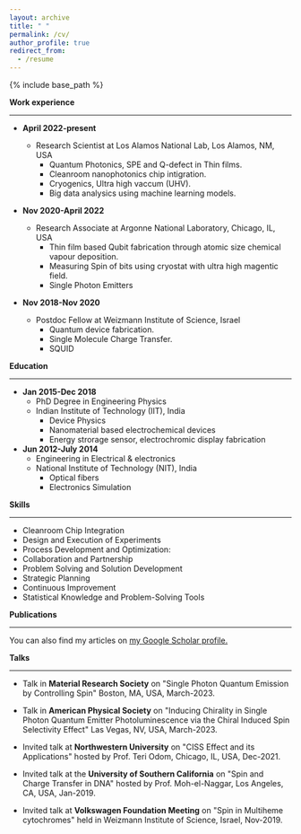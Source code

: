 ```yaml
---
layout: archive
title: " "
permalink: /cv/
author_profile: true
redirect_from:
  - /resume
---
```


{% include base_path %}



**Work experience**
- - - -
* **April 2022-present**
  * Research Scientist at Los Alamos National Lab, Los Alamos, NM, USA
      * Quantum Photonics, SPE and Q-defect in Thin films.
      * Cleanroom nanophotonics chip intigration.
      * Cryogenics, Ultra high vaccum (UHV).
      * Big data analysics using machine learning models.

* **Nov 2020-April 2022**
  * Research Associate at Argonne National Laboratory, Chicago, IL, USA
    * Thin film based Qubit fabrication through atomic size chemical vapour deposition.
    * Measuring Spin of bits using cryostat with ultra high magentic field.
    * Single Photon Emitters

* **Nov 2018-Nov 2020**
  * Postdoc Fellow at Weizmann Institute of Science, Israel
    * Quantum device fabrication.
    * Single Molecule Charge Transfer.
    * SQUID



**Education**
- - - -
* **Jan 2015-Dec 2018**
  * PhD Degree in Engineering Physics
  * Indian Institute of Technology (IIT), India
    * Device Physics
    * Nanomaterial based electrochemical devices
    * Energy strorage sensor, electrochromic display fabrication
* **Jun 2012-July 2014**
  * Engineering in Electrical & electronics
  * National Institute of Technology (NIT), India
      * Optical fibers
      * Electronics Simulation


  
**Skills**
- - - -
* Cleanroom Chip Integration
* Design and Execution of Experiments
* Process Development and Optimization:
* Collaboration and Partnership
* Problem Solving and Solution Development
* Strategic Planning
* Continuous Improvement
* Statistical Knowledge and Problem-Solving Tools

**Publications**
- - - - 
You can also find my articles on <u><a href="{{https://scholar.google.com/citations?user=hwZgCGYAAAAJ&hl=en}}">my Google Scholar profile</a>.</u>
  
**Talks**
- - - -
* Talk in **Material Research Society** on "Single Photon Quantum Emission by Controlling Spin" Boston, MA, USA, March-2023.
* Talk in **American Physical Society** on "Inducing Chirality in Single Photon Quantum Emitter Photoluminescence via the Chiral Induced Spin Selectivity Effect" Las Vegas, NV, USA, March-2023.


* Invited talk at	**Northwestern University** on "CISS Effect and its Applications" hosted by Prof. Teri Odom, Chicago, IL, USA, Dec-2021.


* Invited talk at the	**University of Southern California** on "Spin and Charge Transfer in DNA" hosted by Prof. Moh-el-Naggar, Los Angeles, CA, USA, Jan-2019.

* Invited talk at	**Volkswagen Foundation Meeting** on "Spin in Multiheme cytochromes" held in Weizmann Institute of Science, Israel, Nov-2019.




  

